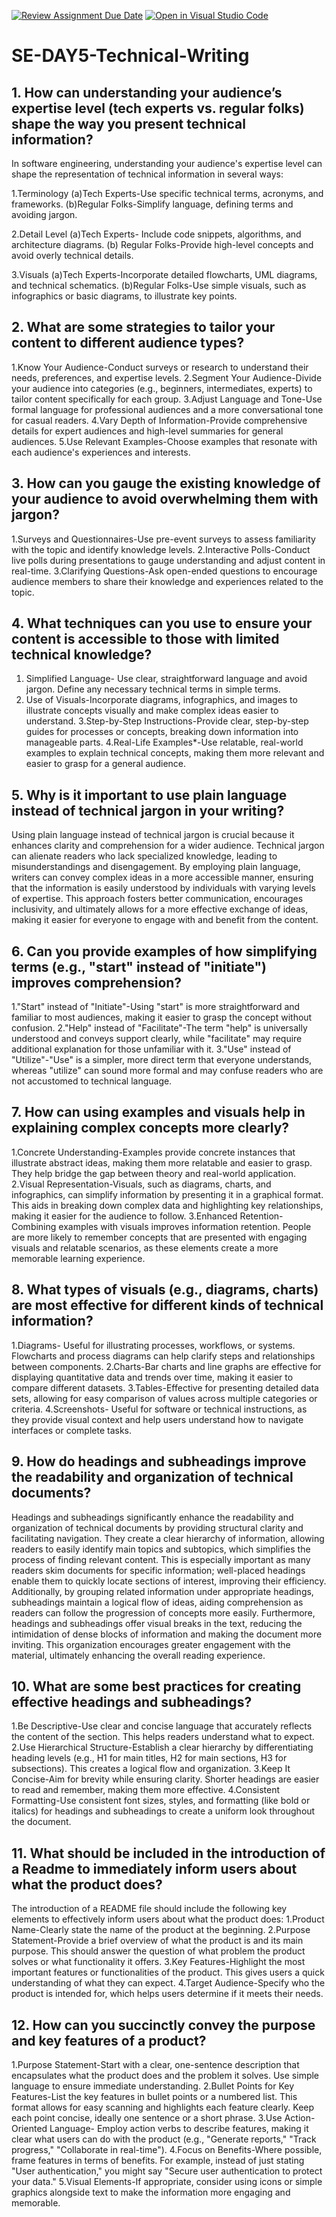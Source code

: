[![Review Assignment Due Date](https://classroom.github.com/assets/deadline-readme-button-22041afd0340ce965d47ae6ef1cefeee28c7c493a6346c4f15d667ab976d596c.svg)](https://classroom.github.com/a/zsAR-pyY)
[![Open in Visual Studio Code](https://classroom.github.com/assets/open-in-vscode-2e0aaae1b6195c2367325f4f02e2d04e9abb55f0b24a779b69b11b9e10269abc.svg)](https://classroom.github.com/online_ide?assignment_repo_id=18473772&assignment_repo_type=AssignmentRepo)
# SE-DAY5-Technical-Writing
## 1. How can understanding your audience’s expertise level (tech experts vs. regular folks) shape the way you present technical information?
In software engineering, understanding your audience's expertise level can shape the representation of technical information in several ways:

1.Terminology
(a)Tech Experts-Use specific technical terms, acronyms, and frameworks.
(b)Regular Folks-Simplify language, defining terms and avoiding jargon.

2.Detail Level
(a)Tech Experts- Include code snippets, algorithms, and architecture diagrams.
(b) Regular Folks-Provide high-level concepts and avoid overly technical details.

3.Visuals
(a)Tech Experts-Incorporate detailed flowcharts, UML diagrams, and technical schematics.
(b)Regular Folks-Use simple visuals, such as infographics or basic diagrams, to illustrate key points.

## 2. What are some strategies to tailor your content to different audience types?
1.Know Your Audience-Conduct surveys or research to understand their needs, preferences, and expertise levels.
2.Segment Your Audience-Divide your audience into categories (e.g., beginners, intermediates, experts) to tailor content specifically for each group.
3.Adjust Language and Tone-Use formal language for professional audiences and a more conversational tone for casual readers.
4.Vary Depth of Information-Provide comprehensive details for expert audiences and high-level summaries for general audiences.
5.Use Relevant Examples-Choose examples that resonate with each audience's experiences and interests.

## 3. How can you gauge the existing knowledge of your audience to avoid overwhelming them with jargon?
1.Surveys and Questionnaires-Use pre-event surveys to assess familiarity with the topic and identify knowledge levels.
2.Interactive Polls-Conduct live polls during presentations to gauge understanding and adjust content in real-time.
3.Clarifying Questions-Ask open-ended questions to encourage audience members to share their knowledge and experiences related to the topic. 

## 4. What techniques can you use to ensure your content is accessible to those with limited technical knowledge?
1. Simplified Language- Use clear, straightforward language and avoid jargon. Define any necessary technical terms in simple terms.
2. Use of Visuals-Incorporate diagrams, infographics, and images to illustrate concepts visually and make complex ideas easier to understand.
3.Step-by-Step Instructions-Provide clear, step-by-step guides for processes or concepts, breaking down information into manageable parts.
4.Real-Life Examples*-Use relatable, real-world examples to explain technical concepts, making them more relevant and easier to grasp for a general audience.
## 5. Why is it important to use plain language instead of technical jargon in your writing?
Using plain language instead of technical jargon is crucial because it enhances clarity and comprehension for a wider audience. Technical jargon can alienate readers who lack specialized knowledge, leading to misunderstandings and disengagement. By employing plain language, writers can convey complex ideas in a more accessible manner, ensuring that the information is easily understood by individuals with varying levels of expertise. This approach fosters better communication, encourages inclusivity, and ultimately allows for a more effective exchange of ideas, making it easier for everyone to engage with and benefit from the content.
## 6. Can you provide examples of how simplifying terms (e.g., "start" instead of "initiate") improves comprehension?
1."Start" instead of "Initiate"-Using "start" is more straightforward and familiar to most audiences, making it easier to grasp the concept without confusion.
2."Help" instead of "Facilitate"-The term "help" is universally understood and conveys support clearly, while "facilitate" may require additional explanation for those unfamiliar with it.
3."Use" instead of "Utilize"-"Use" is a simpler, more direct term that everyone understands, whereas "utilize" can sound more formal and may confuse readers who are not accustomed to technical language.
## 7. How can using examples and visuals help in explaining complex concepts more clearly?
1.Concrete Understanding-Examples provide concrete instances that illustrate abstract ideas, making them more relatable and easier to grasp. They help bridge the gap between theory and real-world application.
2.Visual Representation-Visuals, such as diagrams, charts, and infographics, can simplify information by presenting it in a graphical format. This aids in breaking down complex data and highlighting key relationships, making it easier for the audience to follow.
3.Enhanced Retention-Combining examples with visuals improves information retention. People are more likely to remember concepts that are presented with engaging visuals and relatable scenarios, as these elements create a more memorable learning experience.

## 8. What types of visuals (e.g., diagrams, charts) are most effective for different kinds of technical information?
1.Diagrams- Useful for illustrating processes, workflows, or systems. Flowcharts and process diagrams can help clarify steps and relationships between components.
2.Charts-Bar charts and line graphs are effective for displaying quantitative data and trends over time, making it easier to compare different datasets.
3.Tables-Effective for presenting detailed data sets, allowing for easy comparison of values across multiple categories or criteria.
4.Screenshots- Useful for software or technical instructions, as they provide visual context and help users understand how to navigate interfaces or complete tasks.

## 9. How do headings and subheadings improve the readability and organization of technical documents?
Headings and subheadings significantly enhance the readability and organization of technical documents by providing structural clarity and facilitating navigation. They create a clear hierarchy of information, allowing readers to easily identify main topics and subtopics, which simplifies the process of finding relevant content. This is especially important as many readers skim documents for specific information; well-placed headings enable them to quickly locate sections of interest, improving their efficiency. Additionally, by grouping related information under appropriate headings, subheadings maintain a logical flow of ideas, aiding comprehension as readers can follow the progression of concepts more easily. Furthermore, headings and subheadings offer visual breaks in the text, reducing the intimidation of dense blocks of information and making the document more inviting. This organization encourages greater engagement with the material, ultimately enhancing the overall reading experience.
## 10. What are some best practices for creating effective headings and subheadings?
1.Be Descriptive-Use clear and concise language that accurately reflects the content of the section. This helps readers understand what to expect.
2.Use Hierarchical Structure-Establish a clear hierarchy by differentiating heading levels (e.g., H1 for main titles, H2 for main sections, H3 for subsections). This creates a logical flow and organization.
3.Keep It Concise-Aim for brevity while ensuring clarity. Shorter headings are easier to read and remember, making them more effective.
4.Consistent Formatting-Use consistent font sizes, styles, and formatting (like bold or italics) for headings and subheadings to create a uniform look throughout the document.

## 11. What should be included in the introduction of a Readme to immediately inform users about what the product does?
The introduction of a README file should include the following key elements to effectively inform users about what the product does:
1.Product Name-Clearly state the name of the product at the beginning.
2.Purpose Statement-Provide a brief overview of what the product is and its main purpose. This should answer the question of what problem the product solves or what functionality it offers.
3.Key Features-Highlight the most important features or functionalities of the product. This gives users a quick understanding of what they can expect.
4.Target Audience-Specify who the product is intended for, which helps users determine if it meets their needs.

## 12. How can you succinctly convey the purpose and key features of a product?
1.Purpose Statement-Start with a clear, one-sentence description that encapsulates what the product does and the problem it solves. Use simple language to ensure immediate understanding.
2.Bullet Points for Key Features-List the key features in bullet points or a numbered list. This format allows for easy scanning and highlights each feature clearly. Keep each point concise, ideally one sentence or a short phrase.
3.Use Action-Oriented Language- Employ action verbs to describe features, making it clear what users can do with the product (e.g., "Generate reports," "Track progress," "Collaborate in real-time").
4.Focus on Benefits-Where possible, frame features in terms of benefits. For example, instead of just stating "User authentication," you might say "Secure user authentication to protect your data."
5.Visual Elements-If appropriate, consider using icons or simple graphics alongside text to make the information more engaging and memorable.

